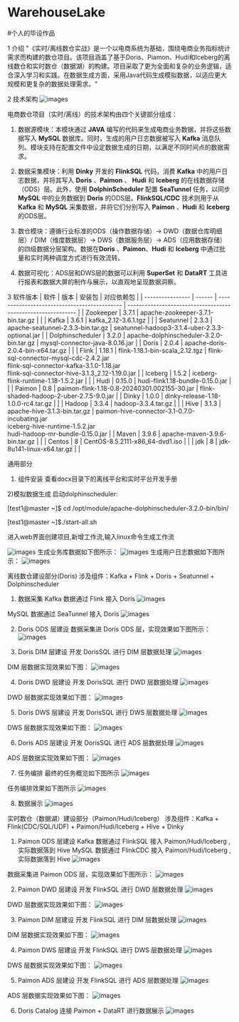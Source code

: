# WarehouseLake
#个人的毕设作品

1 介绍
"《实时/离线数仓实战》是一个以电商系统为基础，围绕电商业务指标统计需求而构建的数仓项目。该项目涵盖了基于Doris、Piamon、Hudi和Iceberg的离线数仓和实时数仓（数据湖）的构建。项目采取了更为全面和复杂的业务逻辑，适合深入学习和实践。在数据生成方面，采用Java代码生成模拟数据，以适应更大规模和更复杂的数据处理需求。"

2 技术架构
![images](/images/图片1.png)

电商数仓项目（实时/离线）的技术架构由四个关键部分组成：

1. 数据源模块：本模块通过 **JAVA** 编写的代码来生成电商业务数据，并将这些数据写入 **MySQL** 数据库。同时，生成的用户日志数据被写入 **Kafka** 消息队列。模块支持在配置文件中设定数据生成的日期，以满足不同时间点的数据需求。

2. 数据采集模块：利用 **Dinky** 开发的 **FlinkSQL** 代码，消费 **Kafka** 中的用户日志数据，并将其写入 **Doris** 、**Paimon** 、 **Hudi** 和 **Iceberg** 的在线数据存储（ODS）层。此外，使用 **DolphinScheduler** 配置 **SeaTunnel** 任务，以同步 **MySQL** 中的业务数据到 **Doris** 的ODS层。**FlinkSQL/CDC** 技术则用于从 **Kafka** 和 **MySQL** 采集数据，并将它们分别写入 **Paimon** 、**Hudi** 和 **Iceberg** 的ODS层。

3. 数仓模块：遵循行业标准的ODS（操作数据存储）-> DWD（数据仓库明细层）/ DIM（维度数据层）-> DWS（数据服务层）-> ADS（应用数据存储）的四级数据分层架构。数据在**Doris** 、**Paimon**、**Hudi** 和 **Iceberg** 中通过批量和实时两种调度方式进行有效流转。

4. 数据可视化：ADS层和DWS层的数据可以利用 **SuperSet** 和 **DataRT** 工具进行报表和数据大屏的制作与展示，以直观地呈现数据洞察。

3 软件版本
| 软件             | 版本   | 安装包                                       | 对应依赖包                                                   |
| ---------------- | ------ | -------------------------------------------- | ------------------------------------------------------------ |
| Zookeeper        | 3.7.1  | apache-zookeeper-3.7.1-bin.tar.gz            |                                                              |
| Kafka            | 3.6.1  | kafka_2.12-3.6.1.tgz                         |                                                              |
| Seatunnel        | 2.3.3  | apache-seatunnel-2.3.3-bin.tar.gz            | seatunnel-hadoop3-3.1.4-uber-2.3.3-optional.jar              |
| Dolphinscheduler | 3.2.0  | apache-dolphinscheduler-3.2.0-bin.tar.gz     | mysql-connector-java-8.0.16.jar                              |
| Doris            | 2.0.4  | apache-doris-2.0.4-bin-x64.tar.gz            |                                                              |
| Flink            | 1.18.1 | flink-1.18.1-bin-scala_2.12.tgz              | flink-sql-connector-mysql-cdc-2.4.2.jar <br> flink-sql-connector-kafka-3.1.0-1.18.jar <br> flink-sql-connector-hive-3.1.3_2.12-1.19.0.jar |
| Iceberg          | 1.5.2  | iceberg-flink-runtime-1.18-1.5.2.jar         |                                                              |
| Hudi             | 0.15.0 | hudi-flink1.18-bundle-0.15.0.jar             |                                                              |
| Paimon           | 0.8    | paimon-flink-1.18-0.8-20240301.002155-30.jar | flink-shaded-hadoop-2-uber-2.7.5-9.0.jar                     |
| Dinky            | 1.0.0  | dinky-release-1.18-1.0.0-rc4.tar.gz          |                                                              |
| Hadoop           | 3.3.4  | hadoop-3.3.4.tar.gz                          |                                                              |
| Hive             | 3.1.3  | apache-hive-3.1.3-bin.tar.gz                 | paimon-hive-connector-3.1-0.7.0-incubating.jar  <br> iceberg-hive-runtime-1.5.2.jar  <br> hudi-hadoop-mr-bundle-0.15.0.jar |
| Maven            | 3.9.6  | apache-maven-3.9.6-bin.tar.gz                |                                                              |
| Centos           | 8      | CentOS-8.5.2111-x86_64-dvd1.iso              |                                                              |
| jdk          | 8      | jdk-8u141-linux-x64.tar.gz |                                                              |

通用部分
1) 组件安装
   查看docx目录下的离线平台和实时平台开发手册
   
2)模拟数据生成
启动dolphinscheduler:

[test1@master ~]$ cd /opt/module/apache-dolphinscheduler-3.2.0-bin/bin/

[test1@master ~]$./start-all.sh


进入web界面创建项目,新增工作流,输入linux命令生成工作流

![images](/images/图片2.png)
生成业务库数据如下图所示：
![images](/images/图片3.png)
生成用户日志数据如下图所示：
![images](/images/图片4.png)

离线数仓建设部分(Doris)
涉及组件：Kafka + Flink + Doris + Seatunnel + Dolphinscheduler
1) 数据采集
Kafka 数据通过 Flink 接入 Doris
![images](/images/图片5.png)

MySQL 数据通过 SeaTunnel 接入 Doris
![images](/images/图片6.png)

2) Doris ODS 层建设
数据采集进 Doris ODS 层，实现效果如下图所示：
![images](/images/图片7.png)

3) Doris DIM 层建设
开发 DorisSQL 进行 DIM 层数据处理
![images](/images/图片8.png)

DIM 层数据实现效果如下图：
![images](/images/图片9.png)


4) Doris DWD 层建设
开发 DorisSQL 进行 DWD 层数据处理
![images](/images/图片10.png)


DWD 层数据实现效果如下图：
![images](/images/图片11.png)

5) Doris DWS 层建设
开发 DorisSQL 进行 DWS 层数据处理
![images](/images/图片12.png)

DWS 层数据实现效果如下图：
![images](/images/图片13.png)

6) Doris ADS 层建设
开发 DorisSQL 进行 ADS 层数据处理
![images](/images/图片14.png)

ADS 层数据实现效果如下图：
![images](/images/图片15.png)


7) 任务编排
最终的任务概览如下图所示
![images](/images/图片16.png)

任务编排效果如下图所示
![images](/images/图片17.png)

8) 数据展示
![images](/images/图片18.png)

实时数仓（数据湖）建设部分（Paimon/Hudi/Iceberg）
涉及组件：Kafka + Flink(CDC/SQL/UDF) + Paimon/Hudi/Iceberg + Hive + Dinky
1) Paimon ODS 层建设
Kafka 数据通过 FlinkSQL 接入 Paimon/Hudi/Iceberg ,实际数据落到 Hive
MySQL 数据通过 FlinkCDC 接入 Paimon/Hudi/Iceberg ,实际数据落到 Hive
![images](/images/图片19.png)

数据采集进 Paimon ODS 层，实现效果如下图所示：
![images](/images/图片20.png)

2) Paimon DWD 层建设
开发 FlinkSQL 进行 DWD 层数据处理
![images](/images/图片21.png)

DWD 层数据实现效果如下图：
![images](/images/图片22.png)

3) Paimon DIM 层建设
开发 FlinkSQL 进行 DIM 层数据处理
![images](/images/图片23.png)

DIM 层数据实现效果如下图：
![images](/images/图片24.png)

4) Paimon DWS 层建设
开发 FlinkSQL 进行 DWS 层数据处理
![images](/images/图片25.png)

DWS 层数据实现效果如下图：
![images](/images/图片26.png)

5) Paimon ADS 层建设
开发 FlinkSQL 进行 ADS 层数据处理
![images](/images/图片27.png)

ADS 层数据实现效果如下图：
![images](/images/图片28.png)

6) Doris Catalog 连接 Paimon + DataRT 进行数据展示
![images](/images/图片29.png)




